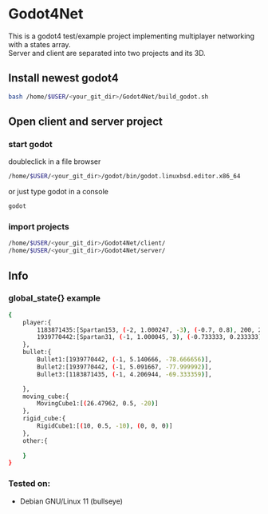 # Godot4Net
This is a godot4 test/example project implementing multiplayer networking with a states array. \
Server and client are separated into two projects and its 3D.

## Install newest godot4

```bash
bash /home/$USER/<your_git_dir>/Godot4Net/build_godot.sh
```
## Open client and server project

### start godot

doubleclick in a file browser
```bash
/home/$USER/<your_git_dir>/godot/bin/godot.linuxbsd.editor.x86_64
```

or just type godot in a console
```bash
godot
```

### import projects
```bash
/home/$USER/<your_git_dir>/Godot4Net/client/
/home/$USER/<your_git_dir>/Godot4Net/server/
```

## Info
### global_state{} example
```bash
{
    player:{
        1183871435:[Spartan153, (-2, 1.000247, -3), (-0.7, 0.8), 200, 200],
        1939770442:[Spartan31, (-1, 1.000045, 3), (-0.733333, 0.233333), 200, 200]
    },
    bullet:{
        Bullet1:[1939770442, (-1, 5.140666, -78.666656)],
        Bullet2:[1939770442, (-1, 5.091667, -77.999992)],
        Bullet3:[1183871435, (-1, 4.206944, -69.333359)],

    },
    moving_cube:{
        MovingCube1:[(26.47962, 0.5, -20)]
    },
    rigid_cube:{
        RigidCube1:[(10, 0.5, -10), (0, 0, 0)]
    },
    other:{
    
    }
}
```
### Tested on:
- Debian GNU/Linux 11 (bullseye)
